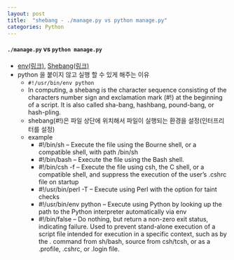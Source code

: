 ```yaml
---
layout: post
title:  "shebang - ./manage.py vs python manage.py"
categories: Python
---
```

#### `./manage.py` vs `python manage.py`

-   [env(링크)](https://en.wikipedia.org/wiki/Env), [Shebang(링크)](https://en.wikipedia.org/wiki/Shebang_(Unix))
-   python 을 붙이지 않고 실행 할 수 있게 해주는 이유
    -   `#!/usr/bin/env python`
    -   In computing, a shebang is the character sequence consisting of the characters number sign and exclamation mark (#!) at the beginning of a script. It is also called sha-bang, hashbang, pound-bang, or hash-pling.
    -   shebang(#!)은 파일 상단에 위치해서 파일이 실행되는 환경을 설정(인터프리터를 설정)
    -   example
        -   #!/bin/sh – Execute the file using the Bourne shell, or a compatible shell, with path /bin/sh
        -   #!/bin/bash – Execute the file using the Bash shell.
        -   #!/bin/csh -f – Execute the file using csh, the C shell, or a compatible shell, and suppress the execution of the user’s .cshrc file on startup
        -   #!/usr/bin/perl -T – Execute using Perl with the option for taint checks
        -   #!/usr/bin/env python – Execute using Python by looking up the path to the Python interpreter automatically via env
        -   #!/bin/false – Do nothing, but return a non-zero exit status, indicating failure. Used to prevent stand-alone execution of a script file intended for execution in a specific context, such as by the . command from sh/bash, source from csh/tcsh, or as a .profile, .cshrc, or .login file.